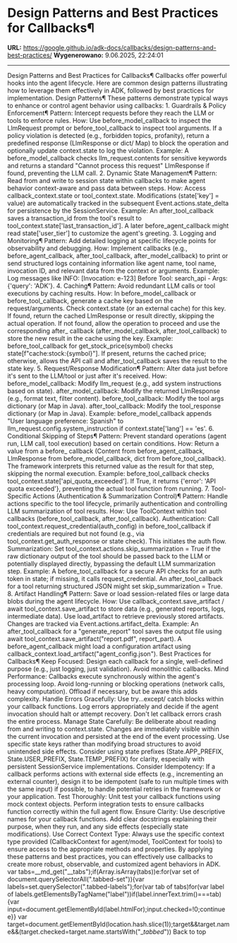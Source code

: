 # Design Patterns and Best Practices for Callbacks¶

**URL:** https://google.github.io/adk-docs/callbacks/design-patterns-and-best-practices/
**Wygenerowano:** 9.06.2025, 22:24:01

---

Design Patterns and Best Practices for Callbacks¶ Callbacks offer powerful hooks into the agent lifecycle. Here are common design patterns illustrating how to leverage them effectively in ADK, followed by best practices for implementation. Design Patterns¶ These patterns demonstrate typical ways to enhance or control agent behavior using callbacks: 1. Guardrails & Policy Enforcement¶ Pattern: Intercept requests before they reach the LLM or tools to enforce rules. How: Use before_model_callback to inspect the LlmRequest prompt or before_tool_callback to inspect tool arguments. If a policy violation is detected (e.g., forbidden topics, profanity), return a predefined response (LlmResponse or dict/ Map) to block the operation and optionally update context.state to log the violation. Example: A before_model_callback checks llm_request.contents for sensitive keywords and returns a standard "Cannot process this request" LlmResponse if found, preventing the LLM call. 2. Dynamic State Management¶ Pattern: Read from and write to session state within callbacks to make agent behavior context-aware and pass data between steps. How: Access callback_context.state or tool_context.state. Modifications (state['key'] = value) are automatically tracked in the subsequent Event.actions.state_delta for persistence by the SessionService. Example: An after_tool_callback saves a transaction_id from the tool's result to tool_context.state['last_transaction_id']. A later before_agent_callback might read state['user_tier'] to customize the agent's greeting. 3. Logging and Monitoring¶ Pattern: Add detailed logging at specific lifecycle points for observability and debugging. How: Implement callbacks (e.g., before_agent_callback, after_tool_callback, after_model_callback) to print or send structured logs containing information like agent name, tool name, invocation ID, and relevant data from the context or arguments. Example: Log messages like INFO: [Invocation: e-123] Before Tool: search_api - Args: {'query': 'ADK'}. 4. Caching¶ Pattern: Avoid redundant LLM calls or tool executions by caching results. How: In before_model_callback or before_tool_callback, generate a cache key based on the request/arguments. Check context.state (or an external cache) for this key. If found, return the cached LlmResponse or result directly, skipping the actual operation. If not found, allow the operation to proceed and use the corresponding after_ callback (after_model_callback, after_tool_callback) to store the new result in the cache using the key. Example: before_tool_callback for get_stock_price(symbol) checks state[f"cache:stock:{symbol}"]. If present, returns the cached price; otherwise, allows the API call and after_tool_callback saves the result to the state key. 5. Request/Response Modification¶ Pattern: Alter data just before it's sent to the LLM/tool or just after it's received. How: before_model_callback: Modify llm_request (e.g., add system instructions based on state). after_model_callback: Modify the returned LlmResponse (e.g., format text, filter content). before_tool_callback: Modify the tool args dictionary (or Map in Java). after_tool_callback: Modify the tool_response dictionary (or Map in Java). Example: before_model_callback appends "User language preference: Spanish" to llm_request.config.system_instruction if context.state['lang'] == 'es'. 6. Conditional Skipping of Steps¶ Pattern: Prevent standard operations (agent run, LLM call, tool execution) based on certain conditions. How: Return a value from a before_ callback (Content from before_agent_callback, LlmResponse from before_model_callback, dict from before_tool_callback). The framework interprets this returned value as the result for that step, skipping the normal execution. Example: before_tool_callback checks tool_context.state['api_quota_exceeded']. If True, it returns {'error': 'API quota exceeded'}, preventing the actual tool function from running. 7. Tool-Specific Actions (Authentication & Summarization Control)¶ Pattern: Handle actions specific to the tool lifecycle, primarily authentication and controlling LLM summarization of tool results. How: Use ToolContext within tool callbacks (before_tool_callback, after_tool_callback). Authentication: Call tool_context.request_credential(auth_config) in before_tool_callback if credentials are required but not found (e.g., via tool_context.get_auth_response or state check). This initiates the auth flow. Summarization: Set tool_context.actions.skip_summarization = True if the raw dictionary output of the tool should be passed back to the LLM or potentially displayed directly, bypassing the default LLM summarization step. Example: A before_tool_callback for a secure API checks for an auth token in state; if missing, it calls request_credential. An after_tool_callback for a tool returning structured JSON might set skip_summarization = True. 8. Artifact Handling¶ Pattern: Save or load session-related files or large data blobs during the agent lifecycle. How: Use callback_context.save_artifact / await tool_context.save_artifact to store data (e.g., generated reports, logs, intermediate data). Use load_artifact to retrieve previously stored artifacts. Changes are tracked via Event.actions.artifact_delta. Example: An after_tool_callback for a "generate_report" tool saves the output file using await tool_context.save_artifact("report.pdf", report_part). A before_agent_callback might load a configuration artifact using callback_context.load_artifact("agent_config.json"). Best Practices for Callbacks¶ Keep Focused: Design each callback for a single, well-defined purpose (e.g., just logging, just validation). Avoid monolithic callbacks. Mind Performance: Callbacks execute synchronously within the agent's processing loop. Avoid long-running or blocking operations (network calls, heavy computation). Offload if necessary, but be aware this adds complexity. Handle Errors Gracefully: Use try...except/ catch blocks within your callback functions. Log errors appropriately and decide if the agent invocation should halt or attempt recovery. Don't let callback errors crash the entire process. Manage State Carefully: Be deliberate about reading from and writing to context.state. Changes are immediately visible within the current invocation and persisted at the end of the event processing. Use specific state keys rather than modifying broad structures to avoid unintended side effects. Consider using state prefixes (State.APP_PREFIX, State.USER_PREFIX, State.TEMP_PREFIX) for clarity, especially with persistent SessionService implementations. Consider Idempotency: If a callback performs actions with external side effects (e.g., incrementing an external counter), design it to be idempotent (safe to run multiple times with the same input) if possible, to handle potential retries in the framework or your application. Test Thoroughly: Unit test your callback functions using mock context objects. Perform integration tests to ensure callbacks function correctly within the full agent flow. Ensure Clarity: Use descriptive names for your callback functions. Add clear docstrings explaining their purpose, when they run, and any side effects (especially state modifications). Use Correct Context Type: Always use the specific context type provided (CallbackContext for agent/model, ToolContext for tools) to ensure access to the appropriate methods and properties. By applying these patterns and best practices, you can effectively use callbacks to create more robust, observable, and customized agent behaviors in ADK. var tabs=__md_get("__tabs");if(Array.isArray(tabs))e:for(var set of document.querySelectorAll(".tabbed-set")){var labels=set.querySelector(".tabbed-labels");for(var tab of tabs)for(var label of labels.getElementsByTagName("label"))if(label.innerText.trim()===tab){var input=document.getElementById(label.htmlFor);input.checked=!0;continue e}} var target=document.getElementById(location.hash.slice(1));target&&target.name&&(target.checked=target.name.startsWith("__tabbed_")) Back to top
